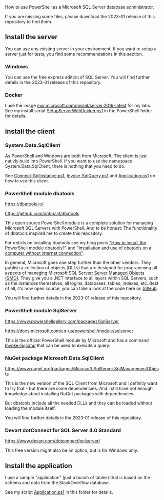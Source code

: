 How to use PowerShell as a Microsoft SQL Server database administrator.

If you are missing some files, please download the 2023-01 release of this repository to find them.

## Install the server

You can use any existing server in your environment. If you want to setup a server just for tests, you find some recommendations in this section.

### Windows

You can use the free express edition of SQL Server. You will find further details in the 2023-01 release of this repository.

### Docker

I use the image [mcr.microsoft.com/mssql/server:2019-latest](https://hub.docker.com/_/microsoft-mssql-server) for my labs. See my install script [SetupServerWithDocker.ps1](../PowerShell/SetupServerWithDocker.ps1) in the PowerShell folder for details.


## Install the client

### System.Data.SqlClient

As PowerShell and Windows are both from Microsoft: The client is just nativly build into PowerShell. If you want to use the namespace System.Data.SqlClient, there is nothing that you need to do.

See [Connect-SqlInstance.ps1](Connect-SqlInstance.ps1), [Invoke-SqlQuery.ps1](Invoke-SqlQuery.ps1) and [Application.ps1](Application.ps1) on how to use this client.


### PowerShell module dbatools

https://dbatools.io/

https://github.com/dataplat/dbatools

This open source PowerShell module is a complete solution for managing Microsoft SQL Servers with PowerShell. And to be honest: The functionality of dbatools inspired me to create this repository.

For details on installing dbatools see my blog posts ["How to install the PowerShell module dbatools?"](https://blog.ordix.de/how-do-i-install-the-powershell-module-dbatools) and ["Installation and use of dbatools on a computer without internet connection"](https://blog.ordix.de/installation-and-use-of-dbatools-on-a-computer-without-internet-connection).

In general, Microsoft goes one step further than the other vendors. They publish a collection of objects (DLLs) that are designed for programming all aspects of managing Microsoft SQL Server: [Server Managed Objects (SMO)](https://docs.microsoft.com/en-us/sql/relational-databases/server-management-objects-smo).
They give you a .NET interface to all layers within SQL Servers, such as the instances themselves, all logins, databases, tables, indexes, etc.
Best of all, it's now open source, you can take a look at the code here on [GitHub](https://github.com/microsoft/sqlmanagementobjects).

You will find further details in the 2023-01 release of this repository.


### PowerShell module SqlServer

https://www.powershellgallery.com/packages/SqlServer

https://docs.microsoft.com/en-us/powershell/module/sqlserver

This is the official PowerShell module by Microsoft and has a command [Invoke-Sqlcmd](https://docs.microsoft.com/en-us/powershell/module/sqlserver/invoke-sqlcmd) that can be used to execute a query.


### NuGet package Microsoft.Data.SqlClient

https://www.nuget.org/packages/Microsoft.SqlServer.SqlManagementObjects

This is the new version of the SQL Client from Microsoft and I definitly want to try that - but there are some dependencies. And I still have not enough knowledge about installing NuGet packages with dependencies.

But dbatools include all the needed DLLs and they can be loaded without loading the module itself.

You will find further details in the 2023-01 release of this repository.


### Devart dotConnect for SQL Server 4.0 Standard

https://www.devart.com/dotconnect/sqlserver/

This free version might also be an option, but is for Windows only.


## Install the application

I use a sample "application" (just a bunch of tables) that is based on the schema and data from the StackOverflow database.

See my script [Application.ps1](Application.ps1) in this folder for details.
